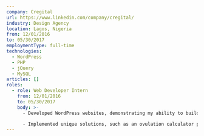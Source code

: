 ```yaml
---
company: Cregital
url: https://www.linkedin.com/company/cregital/
industry: Design Agency
location: Lagos, Nigeria
from: 12/01/2016
to: 05/30/2017
employmentType: full-time
technologies:
  - WordPress
  - PHP
  - jQuery
  - MySQL
articles: []
roles:
  - role: Web Developer Intern
    from: 12/01/2016
    to: 05/30/2017
    body: >-
      - Developed WordPress websites, demonstrating my ability to build functional and visually appealing sites.

      - Implemented unique solutions, such as an ovulation calculator plugin for a Discourse forum and an ATM locator plugin for Zenith Bank's website.
---
```


